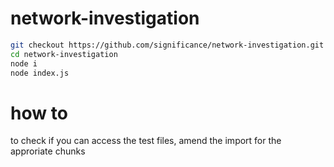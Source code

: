 # network-investigation

```sh
git checkout https://github.com/significance/network-investigation.git
cd network-investigation
node i
node index.js
```

# how to

to check if you can access the test files, amend the import for the approriate chunks